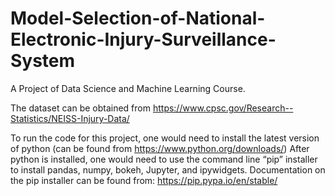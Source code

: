 # Model-Selection-of-National-Electronic-Injury-Surveillance-System

A Project of Data Science and Machine Learning Course. 


The dataset can be obtained from https://www.cpsc.gov/Research--Statistics/NEISS-Injury-Data/

To run the code for this project, one would need to install the latest version of python (can be found from https://www.python.org/downloads/) After python is installed, one would need to use the command line “pip” installer to install pandas, numpy, bokeh, Jupyter, and ipywidgets. Documentation on the pip installer can be found from: https://pip.pypa.io/en/stable/
